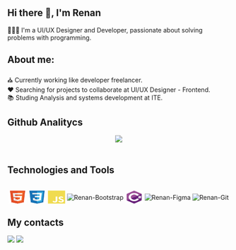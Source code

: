 ## Hi there 👋, I'm Renan

👨🏻‍💻 I'm a UI/UX Designer and Developer, passionate about solving problems with programming.

## About me:<br>
⛪   Currently working like developer freelancer.<br>
❤️   Searching for projects to collaborate at UI/UX Designer - Frontend.<br>
📚   Studing Analysis and systems development at ITE.

## Github Analitycs
<div align="center">
  <img height="250em" src="https://github-readme-stats.vercel.app/api/top-langs/?username=renawmontanari&layout=compact&langs_count=7&theme=dark"/>
</div><br>

## Technologies and Tools
<div align="center"> 
<div style="display: inline_block"><br>
  <img align="center" alt="Renan-HTML" height="30" width="40" src="https://raw.githubusercontent.com/devicons/devicon/master/icons/html5/html5-original.svg">
  <img align="center" alt="Renan-CSS" height="30" width="40" src="https://raw.githubusercontent.com/devicons/devicon/master/icons/css3/css3-original.svg">
  <img align="center" alt="Renan-Js" height="30" width="40" src="https://raw.githubusercontent.com/devicons/devicon/master/icons/javascript/javascript-plain.svg">
  <img align="center" alt="Renan-Bootstrap" height="30" width="40" src="https://getbootstrap.com/docs/4.0/assets/brand/bootstrap-solid.svg">
  <img align="center" alt="Renan-Csharp" height="30" width="40" src="https://raw.githubusercontent.com/devicons/devicon/master/icons/csharp/csharp-original.svg">
  <img align="center" alt="Renan-Figma" height="30" width="40" src="https://cdn.jsdelivr.net/gh/devicons/devicon/icons/figma/figma-original.svg" />
  <img align="center" alt="Renan-Git" height="30" width="40" src="https://cdn.jsdelivr.net/gh/devicons/devicon/icons/git/git-original.svg" />
</div></div>

##

## My contacts
<div>
  <a href = "mailto:regiangelica@gmail.com"><img src="https://img.shields.io/badge/-Gmail-%23333?style=for-the-badge&logo=gmail&logoColor=white" target="_blank"></a>
  <a href="https://www.linkedin.com/in/renan-willian-montanari-27216331/" target="_blank"><img src="https://img.shields.io/badge/-LinkedIn-%230077B5?style=for-the-badge&logo=linkedin&logoColor=white" target="_blank"></a>
</div>

<!---
renawmontanari/renawmontanari is a ✨ special ✨ repository because its `README.md` (this file) appears on your GitHub profile.
You can click the Preview link to take a look at your changes.
--->

